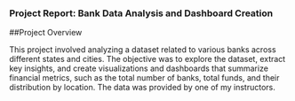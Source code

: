### Project Report: Bank Data Analysis and Dashboard Creation


##Project Overview


This project involved analyzing a dataset related to various banks across different states and cities. The objective was to explore the dataset, extract key insights, and create visualizations and dashboards that summarize financial metrics, such as the total number of banks, total funds, and their distribution by location. The data was provided by one of my instructors.
